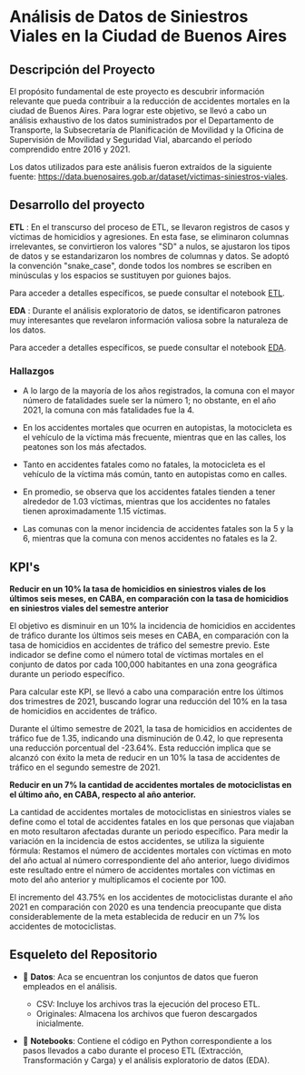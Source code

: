# Análisis de Datos de Siniestros Viales en la Ciudad de Buenos Aires

## Descripción del Proyecto

El propósito fundamental de este proyecto es descubrir información relevante que pueda contribuir a la reducción de accidentes mortales en la ciudad de Buenos Aires. Para lograr este objetivo, se llevó a cabo un análisis exhaustivo de los datos suministrados por el Departamento de Transporte, la Subsecretaría de Planificación de Movilidad y la Oficina de Supervisión de Movilidad y Seguridad Vial, abarcando el período comprendido entre 2016 y 2021.

Los datos utilizados para este análisis fueron extraídos de la siguiente fuente: https://data.buenosaires.gob.ar/dataset/victimas-siniestros-viales.

## Desarrollo del proyecto

**ETL** : En el transcurso del proceso de ETL, se llevaron registros de casos y víctimas de homicidios y agresiones. En esta fase, se eliminaron columnas irrelevantes, se convirtieron los valores "SD" a nulos, se ajustaron los tipos de datos y se estandarizaron los nombres de columnas y datos. Se adoptó la convención "snake_case", donde todos los nombres se escriben en minúsculas y los espacios se sustituyen por guiones bajos. 

Para acceder a detalles específicos, se puede consultar el notebook [ETL](/Jupiter_Notebooks/ETL.ipynb).

**EDA** : Durante el análisis exploratorio de datos, se identificaron patrones muy interesantes que revelaron información valiosa sobre la naturaleza de los datos.

Para acceder a detalles específicos, se puede consultar el notebook [EDA](Jupiter_Notebooks/EDA.ipynb). 

### Hallazgos

- A lo largo de la mayoría de los años registrados, la comuna con el mayor número de fatalidades suele ser la número 1; no obstante, en el año 2021, la comuna con más fatalidades fue la 4.

- En los accidentes mortales que ocurren en autopistas, la motocicleta es el vehículo de la víctima más frecuente, mientras que en las calles, los peatones son los más afectados.

- Tanto en accidentes fatales como no fatales, la motocicleta es el vehículo de la víctima más común, tanto en autopistas como en calles.

- En promedio, se observa que los accidentes fatales tienden a tener alrededor de 1.03 víctimas, mientras que los accidentes no fatales tienen aproximadamente 1.15 víctimas.

- Las comunas con la menor incidencia de accidentes fatales son la 5 y la 6, mientras que la comuna con menos accidentes no fatales es la 2.

## KPI's

**Reducir en un 10% la tasa de homicidios en siniestros viales de los últimos seis meses, en CABA, en comparación con la tasa de homicidios en siniestros viales del semestre anterior**

El objetivo es disminuir en un 10% la incidencia de homicidios en accidentes de tráfico durante los últimos seis meses en CABA, en comparación con la tasa de homicidios en accidentes de tráfico del semestre previo. Este indicador se define como el número total de víctimas mortales en el conjunto de datos por cada 100,000 habitantes en una zona geográfica durante un periodo específico.

Para calcular este KPI, se llevó a cabo una comparación entre los últimos dos trimestres de 2021, buscando lograr una reducción del 10% en la tasa de homicidios en accidentes de tráfico.

Durante el último semestre de 2021, la tasa de homicidios en accidentes de tráfico fue de 1.35, indicando una disminución de 0.42, lo que representa una reducción porcentual del -23.64%. Esta reducción implica que se alcanzó con éxito la meta de reducir en un 10% la tasa de accidentes de tráfico en el segundo semestre de 2021.

**Reducir en un 7% la cantidad de accidentes mortales de motociclistas en el último año, en CABA, respecto al año anterior.**

La cantidad de accidentes mortales de motociclistas en siniestros viales se define como el total de accidentes fatales en los que personas que viajaban en moto resultaron afectadas durante un periodo específico. Para medir la variación en la incidencia de estos accidentes, se utiliza la siguiente fórmula: Restamos el número de accidentes mortales con víctimas en moto del año actual al número correspondiente del año anterior, luego dividimos este resultado entre el número de accidentes mortales con víctimas en moto del año anterior y multiplicamos el cociente por 100.

El incremento del 43.75% en los accidentes de motociclistas durante el año 2021 en comparación con 2020 es una tendencia preocupante que dista considerablemente de la meta establecida de reducir en un 7% los accidentes de motociclistas.

## Esqueleto del Repositorio

- 📂 **Datos**: Aca se encuentran los conjuntos de datos que fueron empleados en el análisis.
    - CSV: Incluye los archivos tras la ejecución del proceso ETL.
    - Originales: Almacena los archivos que fueron descargados inicialmente.

- 📂 **Notebooks**: Contiene el código en Python correspondiente a los pasos llevados a cabo durante el proceso ETL (Extracción, Transformación y Carga) y el análisis exploratorio de datos (EDA).
